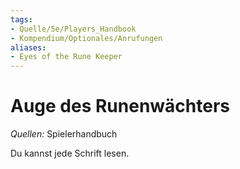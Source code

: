 ```yaml
---
tags:
- Quelle/5e/Players_Handbook
- Kompendium/Optionales/Anrufungen
aliases:
- Eyes of the Rune Keeper
---
```

# Auge des Runenwächters
_Quellen:_ Spielerhandbuch

Du kannst jede Schrift lesen.
